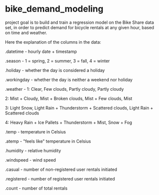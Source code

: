 # bike_demand_modeling

project goal is to build and train a regression model on the Bike Share data set, in order to predict demand for bicycle rentals at any given hour, based on time and weather.

Here the explanation of the columns in the data:

.datetime - hourly date + timestamp

.season - 1 = spring, 2 = summer, 3 = fall, 4 = winter

.holiday - whether the day is considered a holiday

.workingday - whether the day is neither a weekend nor holiday

.weather - 1: Clear, Few clouds, Partly cloudy, Partly cloudy

2: Mist + Cloudy, Mist + Broken clouds, Mist + Few clouds, Mist

3: Light Snow, Light Rain + Thunderstorm + Scattered clouds, Light Rain + Scattered clouds

4: Heavy Rain + Ice Pallets + Thunderstorm + Mist, Snow + Fog

.temp - temperature in Celsius

.atemp - "feels like" temperature in Celsius

.humidity - relative humidity

.windspeed - wind speed

.casual - number of non-registered user rentals initiated

.registered - number of registered user rentals initiated

.count - number of total rentals
